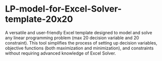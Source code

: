 # LP-model-for-Excel-Solver-template-20x20
A versatile and user-friendly Excel template designed to model and solve any linear programming problem (max 20 decision variable and 20 constraint). This tool simplifies the process of setting up decision variables, objective functions (both maximization and minimization), and constraints without requiring advanced knowledge of Excel Solver.
